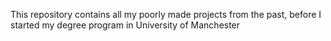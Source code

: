 This repository contains all my poorly made projects from the past, before I started my degree program in University of Manchester
